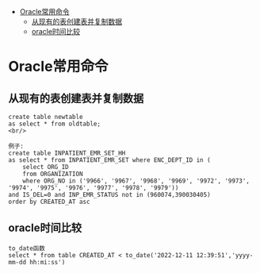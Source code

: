 
- [Oracle常用命令](#oracle常用命令)
  - [从现有的表创建表并复制数据](#从现有的表创建表并复制数据)
  - [oracle时间比较](#oracle时间比较)


# Oracle常用命令
## 从现有的表创建表并复制数据
```
create table newtable
as select * from oldtable;
<br/>

例子:
create table INPATIENT_EMR_SET_HH
as select * from INPATIENT_EMR_SET where ENC_DEPT_ID in (
    select ORG_ID
    from ORGANIZATION
    where ORG_NO in ('9966', '9967', '9968', '9969', '9972', '9973', '9974', '9975', '9976', '9977', '9978', '9979'))
and IS_DEL=0 and INP_EMR_STATUS not in (960074,390030405)
order by CREATED_AT asc
```

## oracle时间比较
```
to_date函数
select * from table CREATED_AT < to_date('2022-12-11 12:39:51','yyyy-mm-dd hh:mi:ss')

```

